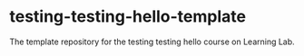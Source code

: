# testing-testing-hello-template
The template repository for the testing testing hello course on Learning Lab.
